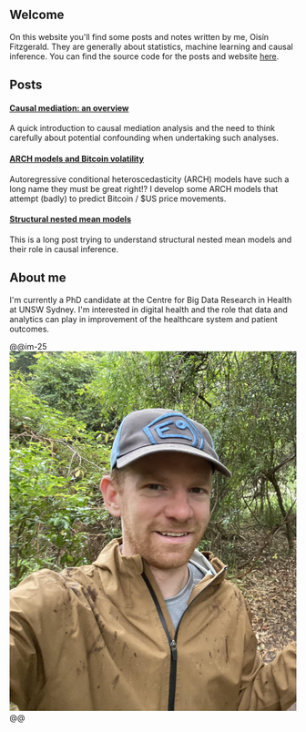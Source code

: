 
## Welcome

On this website you'll find some posts and notes written by me, Oisín Fitzgerald. They are generally about statistics, machine learning and causal inference. You can find the source code for the posts and website [here](https://github.com/oizin/oizin.github.io).

## Posts

#### [Causal mediation: an overview](/causal-mediation)

A quick introduction to causal mediation analysis and the need to think carefully about potential confounding when undertaking such analyses.

#### [ARCH models and Bitcoin volatility](/bitcoin-volatility)

Autoregressive conditional heteroscedasticity (ARCH) models have such a long name they must be great right!? I develop some ARCH models that attempt (badly) to predict Bitcoin / \$US price movements.   

#### [Structural nested mean models](/structural-nested-mean-models)

This is a long post trying to understand structural nested mean models and their role in causal inference. 

## About me

I'm currently a PhD candidate at the Centre for Big Data Research in Health at UNSW Sydney. I'm interested in digital health and the role that data and analytics can play in improvement of the healthcare system and patient outcomes.


@@im-25
![](/assets/jervisbay.jpg)
@@
